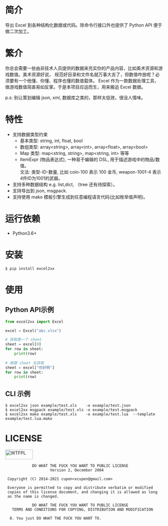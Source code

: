 # 简介
导出 Excel 到各种结构化数据或代码。除命令行接口外也提供了
 Python API 便于做二次加工。


# 繁介
你总会需要一些由非技术人员提供的数据来充实你的产品内容，比如美术资源和游戏数值。美术资源好说，
规范好目录和文件名就万事大吉了，但数值咋放呢？必须要有一个他懂、你懂、程序也懂的数值载体。
Excel 作为一款数据处理工具，做游戏数值简直易如反掌。于是本项目应运而生，用来搬运 Excel 数据。

 p.s: 别让策划编辑 json, xml, 数据库之类的，那样太低效，很没人情味。


# 特性
 - 支持数据类型约束
    - 基本类型: string, int, float, bool
    - 数组类型: array\<string\>, array\<int\>, array\<float\>, array\<bool\>
    - Map 类型: map\<string, string\>, map\<string, int\> 等等
    - ItemExpr (物品表达式), 一种易于编辑的 DSL, 用于描述游戏中的物品/数值。  
      文法: 类型-ID-数量, 比如 coin-100 表示 100 金币, weapon-1001-4 表示 4件ID为1001的武器。
 - 支持多种数据结构 e.g. list,dict, （tree 还有待探索）。
 - 支持导出到 json, msgpack.
 - 支持使用 mako 模板引擎生成到任意编程语言代码(比如枚举值声明)。


# 运行依赖

  * Python3.6+

# 安装
```
$ pip install excel2xx
```

# 使用

## Python API示例
```python
from excel2xx import Excel

excel = Excel("abc.xlsx")

# 获取第一个 sheet
sheet = excel[0]
for row in sheet:
    print(row)
    
# 根据 sheet 名获取
sheet = excel["你好啊"]
for row in sheet:
    print(row)
```

## CLI 示例
```
$ excel2xx json example/test.xls    -o example/test.json
$ excel2xx msgpack example/test.xls -o example/test.msgpack
$ excel2xx mako example/test.xls    -o example/test.lua  --template example/test.lua.mako
```


# LICENSE
<a href="https://www.wtfpl.net/">
    <img src="http://www.wtfpl.net/wp-content/uploads/2012/12/wtfpl-badge-1.png"
         width="88"
         height="31"
         alt="WTFPL" />
</a>

```text
            DO WHAT THE FUCK YOU WANT TO PUBLIC LICENSE
                    Version 2, December 2004

 Copyright (C) 2014-2021 cupen<xcupen@gmail.com>

 Everyone is permitted to copy and distribute verbatim or modified
 copies of this license document, and changing it is allowed as long
 as the name is changed.

            DO WHAT THE FUCK YOU WANT TO PUBLIC LICENSE
   TERMS AND CONDITIONS FOR COPYING, DISTRIBUTION AND MODIFICATION

  0. You just DO WHAT THE FUCK YOU WANT TO.
```

